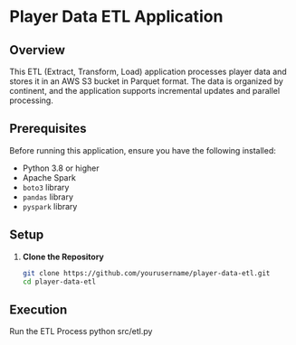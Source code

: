 # Player Data ETL Application

## Overview

This ETL (Extract, Transform, Load) application processes player data and stores it in an AWS S3 bucket in Parquet format. The data is organized by continent, and the application supports incremental updates and parallel processing.

## Prerequisites

Before running this application, ensure you have the following installed:

- Python 3.8 or higher
- Apache Spark
- `boto3` library
- `pandas` library
- `pyspark` library

## Setup

1. **Clone the Repository**

   ```bash
   git clone https://github.com/yourusername/player-data-etl.git
   cd player-data-etl


## Execution
Run the ETL Process
python src/etl.py
